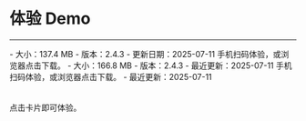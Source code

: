 # 体验 Demo

---

<CardGroup cols={3}>
<Card title="Android" href="https://www.pgyer.com/aMGfRnof" target="_blank">
- 大小：137.4 MB
- 版本：2.4.3
- 更新日期：2025-07-11
<Frame width="512" height="auto"><QRCode content="https://www.pgyer.com/aMGfRnof"/></Frame>
手机扫码体验，或浏览器点击下载。
</Card>
<Card title="iOS" href="https://testflight.apple.com/join/ddJ1fERn" target="_blank">
- 大小：166.8 MB
- 版本：2.4.3
- 最近更新：2025-07-11
<Frame width="512" height="auto"><QRCode content="https://testflight.apple.com/join/ddJ1fERn"/></Frame>
手机扫码体验，或浏览器点击下载。
</Card>
<Card title="Web" href="https://preview-aigc-solution.zegotech.cn/" target="_blank">
- 最近更新：2025-07-11
<br/>
<br/>
<br/>
<Frame width="512" height="auto"><QRCode content="https://preview-aigc-solution.zegotech.cn/"/></Frame>
点击卡片即可体验。
</Card>
</CardGroup>
